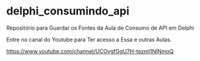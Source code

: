 # delphi_consumindo_api
Repositório para Guardar os Fontes da Aula de Consumo de API em Delphi

Entre no canal do Youtube para Ter acesso a Essa e outras Aulas.

https://www.youtube.com/channel/UCOvgfGgU7H-tezml1NINmoQ
